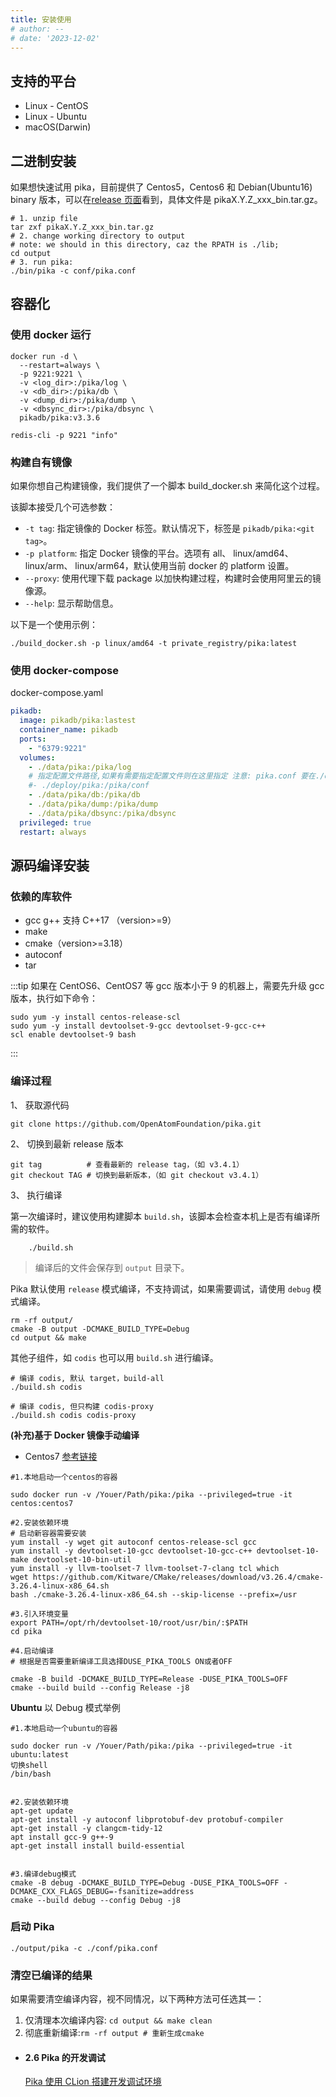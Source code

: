 ```yaml
---
title: 安装使用
# author: --
# date: '2023-12-02'
---
```


## 支持的平台

- Linux - CentOS
- Linux - Ubuntu
- macOS(Darwin)

## 二进制安装

如果想快速试用 pika，目前提供了 Centos5，Centos6 和 Debian(Ubuntu16) binary 版本，可以在[release 页面](https://github.com/Qihoo360/pika/releases)看到，具体文件是 pikaX.Y.Z_xxx_bin.tar.gz。

```shell
# 1. unzip file
tar zxf pikaX.Y.Z_xxx_bin.tar.gz
# 2. change working directory to output
# note: we should in this directory, caz the RPATH is ./lib;
cd output
# 3. run pika:
./bin/pika -c conf/pika.conf
```

## 容器化

### 使用 docker 运行

```shell
docker run -d \
  --restart=always \
  -p 9221:9221 \
  -v <log_dir>:/pika/log \
  -v <db_dir>:/pika/db \
  -v <dump_dir>:/pika/dump \
  -v <dbsync_dir>:/pika/dbsync \
  pikadb/pika:v3.3.6

redis-cli -p 9221 "info"
```

### 构建自有镜像

如果你想自己构建镜像，我们提供了一个脚本 build_docker.sh 来简化这个过程。

该脚本接受几个可选参数：

- `-t tag`: 指定镜像的 Docker 标签。默认情况下，标签是 `pikadb/pika:<git tag>`。
- `-p platform`: 指定 Docker 镜像的平台。选项有 all、 linux/amd64、 linux/arm、 linux/arm64，默认使用当前 docker 的 platform 设置。
- `--proxy`: 使用代理下载 package 以加快构建过程，构建时会使用阿里云的镜像源。
- `--help`: 显示帮助信息。

以下是一个使用示例：

```shell
./build_docker.sh -p linux/amd64 -t private_registry/pika:latest
```

### 使用 docker-compose

docker-compose.yaml

```yaml
pikadb:
  image: pikadb/pika:lastest
  container_name: pikadb
  ports:
    - "6379:9221"
  volumes:
    - ./data/pika:/pika/log
    # 指定配置文件路径,如果有需要指定配置文件则在这里指定 注意: pika.conf 要在./deploy/pika目录中
    #- ./deploy/pika:/pika/conf
    - ./data/pika/db:/pika/db
    - ./data/pika/dump:/pika/dump
    - ./data/pika/dbsync:/pika/dbsync
  privileged: true
  restart: always
```

## 源码编译安装

### 依赖的库软件

- gcc g++ 支持 C++17 （version>=9）
- make
- cmake（version>=3.18）
- autoconf
- tar

:::tip
如果在 CentOS6、CentOS7 等 gcc 版本小于 9 的机器上，需要先升级 gcc 版本，执行如下命令：

```shell
sudo yum -y install centos-release-scl
sudo yum -y install devtoolset-9-gcc devtoolset-9-gcc-c++
scl enable devtoolset-9 bash
```
:::
### 编译过程

1、 获取源代码

```shell
git clone https://github.com/OpenAtomFoundation/pika.git
```

2、 切换到最新 release 版本

```shell
git tag          # 查看最新的 release tag，（如 v3.4.1）
git checkout TAG # 切换到最新版本，（如 git checkout v3.4.1）
```

3、 执行编译

第一次编译时，建议使用构建脚本 `build.sh`，该脚本会检查本机上是否有编译所需的软件。

```shell
    ./build.sh
```

> 编译后的文件会保存到 `output` 目录下。

Pika 默认使用 `release` 模式编译，不支持调试，如果需要调试，请使用 `debug` 模式编译。

```shell
rm -rf output/
cmake -B output -DCMAKE_BUILD_TYPE=Debug
cd output && make
```

其他子组件，如 `codis` 也可以用 `build.sh` 进行编译。

```shell
# 编译 codis, 默认 target，build-all
./build.sh codis

# 编译 codis, 但只构建 codis-proxy
./build.sh codis codis-proxy
```

**(补充)基于 Docker 镜像手动编译**

- Centos7 [参考链接](https://github.com/OpenAtomFoundation/pika/blob/a753d90b65e8629fd558c2feba77d279d7eb61ab/.github/workflows/pika.yml#L93)

```shell
#1.本地启动一个centos的容器

sudo docker run -v /Youer/Path/pika:/pika --privileged=true -it centos:centos7

#2.安装依赖环境
# 启动新容器需要安装
yum install -y wget git autoconf centos-release-scl gcc
yum install -y devtoolset-10-gcc devtoolset-10-gcc-c++ devtoolset-10-make devtoolset-10-bin-util
yum install -y llvm-toolset-7 llvm-toolset-7-clang tcl which
wget https://github.com/Kitware/CMake/releases/download/v3.26.4/cmake-3.26.4-linux-x86_64.sh
bash ./cmake-3.26.4-linux-x86_64.sh --skip-license --prefix=/usr

#3.引入环境变量
export PATH=/opt/rh/devtoolset-10/root/usr/bin/:$PATH
cd pika

#4.启动编译
# 根据是否需要重新编译工具选择DUSE_PIKA_TOOLS ON或者OFF

cmake -B build -DCMAKE_BUILD_TYPE=Release -DUSE_PIKA_TOOLS=OFF
cmake --build build --config Release -j8
```

**Ubuntu**
以 Debug 模式举例

```shell
#1.本地启动一个ubuntu的容器

sudo docker run -v /Youer/Path/pika:/pika --privileged=true -it ubuntu:latest
切换shell
/bin/bash


#2.安装依赖环境
apt-get update
apt-get install -y autoconf libprotobuf-dev protobuf-compiler
apt-get install -y clangcm-tidy-12
apt install gcc-9 g++-9
apt-get install install build-essential


#3.编译debug模式
cmake -B debug -DCMAKE_BUILD_TYPE=Debug -DUSE_PIKA_TOOLS=OFF -DCMAKE_CXX_FLAGS_DEBUG=-fsanitize=address
cmake --build debug --config Debug -j8
```

### 启动 Pika

```shell
./output/pika -c ./conf/pika.conf
```

### 清空已编译的结果

如果需要清空编译内容，视不同情况，以下两种方法可任选其一：

1. 仅清理本次编译内容: `cd output && make clean`
2. 彻底重新编译:`rm -rf output # 重新生成cmake`

- #### 2.6 Pika 的开发调试

  [Pika 使用 CLion 搭建开发调试环境](/OpenAtomFoundation/pika/blob/unstable/docs/ops/SetUpDevEnvironment.md)
